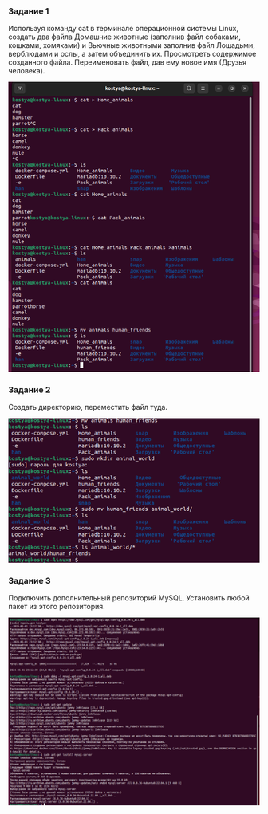 ### Задание 1
 Используя команду cat в терминале операционной системы Linux, создать
два файла Домашние животные (заполнив файл собаками, кошками,
хомяками) и Вьючные животными заполнив файл Лошадьми, верблюдами и
ослы, а затем объединить их. Просмотреть содержимое созданного файла.
Переименовать файл, дав ему новое имя (Друзья человека).

![alt text](image.png)

### Задание 2
Создать директорию, переместить файл туда.

![alt text](image-1.png)

### Задание 3
Подключить дополнительный репозиторий MySQL. Установить любой пакет из этого репозитория.

![alt text](image-2.png)

